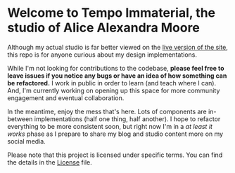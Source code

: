 # Welcome to Tempo Immaterial, the studio of Alice Alexandra Moore

Although my actual studio is far better viewed on the [live version of the site](https://alicealexandra.com), this repo is for anyone curious about my design implementations.

While I'm not looking for contributions to the codebase, **please feel free to leave issues if you notice any bugs or have an idea of how something can be refactored.** I work in public in order to learn (and teach where I can). And, I'm currently working on opening up this space for more community engagement and eventual collaboration.

In the meantime, enjoy the mess that's here. Lots of components are in-between implementations (half one thing, half another). I hope to refactor everything to be more consistent soon, but right now I'm in a _at least it works_ phase as I prepare to share my blog and studio content more on my social media.

Please note that this project is licensed under specific terms. You can find the details in the [License](license.md) file.